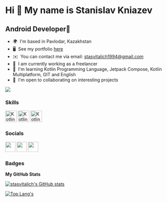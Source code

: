Hi 👋 My name is Stanislav Kniazev
============================

Android Developer📱
---------------------------------------------------


*   🌍  I'm based in Pavlodar, Kazakhstan
*   🖥️  See my portfolio [here](https://github.com/stasvitalich?tab=repositories)
*   ✉️  You can contact me via email: stasvitalich1994@gmail.com
*   🚀  I am currently working as a freelancer
*   🧠  I'm learning Kotlin Programming Language, Jetpack Compose, Kotlin Multiplatform, GIT and English
*   🤝  I'm open to collaborating on interesting projects


<a href="https://www.github.com/stasvitalich" target="_blank" rel="noreferrer"><img src="https://img.shields.io/github/followers/stasvitalich?logo=github&style=for-the-badge&color=ef4444&labelColor=181824" /></a>
### Skills

<p align="left">
                                <a /></p>
                                <a href="https://kotlinlang.org/" target="_blank" rel="noreferrer"><img src="https://raw.githubusercontent.com/danielcranney/readme-generator/main/public/icons/skills/kotlin-colored.svg" width="36" height="36" alt="Kotlin" /></a>
                                <a href="https://git-scm.com/" target="_blank" rel="noreferrer"><img src="https://3.bp.blogspot.com/-xhNpNJJyQhk/XIe4GY78RQI/AAAAAAAAItc/ouueFUj2Hqo5dntmnKqEaBJR4KQ4Q2K3ACK4BGAYYCw/s1600/logo%2Bgit%2Bicon.png" width="36" height="36" alt="Kotlin" /></a>
                                <a href="https://developer.android.com/studio" target="_blank" rel="noreferrer"><img src="https://static-00.iconduck.com/assets.00/android-studio-icon-486x512-zp9um7zl.png" width="36" height="36" alt="Kotlin" /></a>
                                
                    

### Socials


<p align="left">


<p align="left"> <a href="https://twitter.com/Stasvitalich" target="_blank" rel="noreferrer"><img src="https://raw.githubusercontent.com/danielcranney/readme-generator/main/public/icons/socials/twitter.svg" width="32" height="32" /></a> <a href="https://www.instagram.com/stasvitalich/" target="_blank" rel="noreferrer"><img src="https://raw.githubusercontent.com/danielcranney/readme-generator/main/public/icons/socials/instagram.svg" width="32" height="32" /></a>
<a href="https://www.linkedin.com/in/stanislav-kniazev-developer/" target="_blank" rel="noreferrer"><img src="https://cdn.pixabay.com/photo/2017/08/23/22/59/linked-in-2674741_1280.png" width="32" height="32" /></a></p></p>

### Badges

<b>My GitHub Stats</b>

<a href="https://www.github.com/stasvitalich"><img src="https://new-stats-g2ag.vercel.app/api?username=stasvitalich&show_icons=true&hide=&count_private=true&title_color=ef4444&text_color=ffffff&icon_color=ef4444&bg_color=181824&hide_border=true" alt="stasvitalich's GitHub stats" /></a>


[![Top Lang's](https://new-stats-g2ag.vercel.app/api/top-langs/?username=stasvitalich&theme=codeSTACKr&show_icons=true&layout=compact&token=${process.env.PAT_1})](https://github.com/stasvitalich)



<!---
stasvitalich/stasvitalich is a ✨ special ✨ repository because its `README.md` (this file) appears on your GitHub profile.
You can click the Preview link to take a look at your changes.
--->
